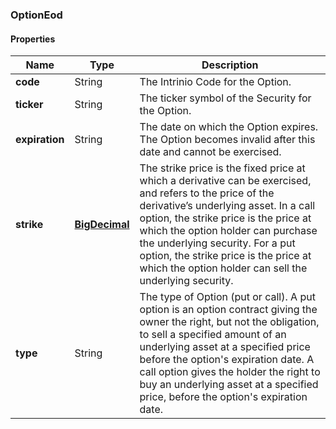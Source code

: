 
[//]: # (CLASS:OptionEod)

[//]: # (KIND:object)

### OptionEod

#### Properties

[//]: # (START_DEFINITION)

Name | Type | Description
------------ | ------------- | -------------
**code** | String | The Intrinio Code for the Option. &nbsp;
**ticker** | String | The ticker symbol of the Security for the Option. &nbsp;
**expiration** | String | The date on which the Option expires. The Option becomes invalid after this date and cannot be exercised. &nbsp;
**strike** | [**BigDecimal**](BigDecimal.md) | The strike price is the fixed price at which a derivative can be exercised, and refers to the price of the derivative’s underlying asset.  In a call option, the strike price is the price at which the option holder can purchase the underlying security.  For a put option, the strike price is the price at which the option holder can sell the underlying security. &nbsp;
**type** | String | The type of Option (put or call). A put option is an option contract giving the owner the right, but not the obligation, to sell a specified amount of an underlying asset at a specified price before the option&#39;s expiration date. A call option gives the holder the right to buy an underlying asset at a specified price, before the option&#39;s expiration date. &nbsp;

[//]: # (END_DEFINITION)


[//]: # (CONTAINED_CLASS:BigDecimal)





